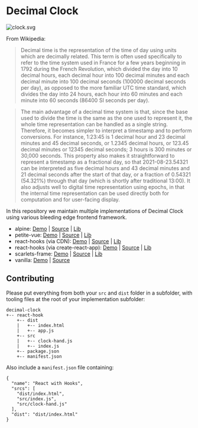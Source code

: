 # Decimal Clock

![clock.svg](https://teknum-bot.fly.dev/decimalclock/svg?nocache=1)

From Wikipedia:

>Decimal time is the representation of the time of day using units which are decimally related. This term is often used specifically to refer to the time system used in France for a few years beginning in 1792 during the French Revolution, which divided the day into 10 decimal hours, each decimal hour into 100 decimal minutes and each decimal minute into 100 decimal seconds (100000 decimal seconds per day), as opposed to the more familiar UTC time standard, which divides the day into 24 hours, each hour into 60 minutes and each minute into 60 seconds (86400 SI seconds per day).

>The main advantage of a decimal time system is that, since the base used to divide the time is the same as the one used to represent it, the whole time representation can be handled as a single string. Therefore, it becomes simpler to interpret a timestamp and to perform conversions. For instance, 1:23:45 is 1 decimal hour and 23 decimal minutes and 45 decimal seconds, or 1.2345 decimal hours, or 123.45 decimal minutes or 12345 decimal seconds; 3 hours is 300 minutes or 30,000 seconds. This property also makes it straightforward to represent a timestamp as a fractional day, so that 2021-08-23.54321 can be interpreted as five decimal hours and 43 decimal minutes and 21 decimal seconds after the start of that day, or a fraction of 0.54321 (54.321%) through that day (which is shortly after traditional 13:00). It also adjusts well to digital time representation using epochs, in that the internal time representation can be used directly both for computation and for user-facing display.

In this repository we maintain multiple implementations of Decimal Clock using various bleeding edge frontend framework.

- alpine: [Demo](https://teknologi-umum.github.io/decimal-clock/alpine) | [Source](https://github.com/teknologi-umum/decimal-clock/tree/main/alpine) | [Lib](https://alpinejs.dev/)
- petite-vue: [Demo](https://teknologi-umum.github.io/decimal-clock/petite-vue) | [Source](https://github.com/teknologi-umum/decimal-clock/tree/main/petite-vue) | [Lib](https://github.com/vuejs/petite-vue)
- react-hooks (via CDN): [Demo](https://teknologi-umum.github.io/decimal-clock/react-hooks/cdn-implementation) | [Source](https://github.com/teknologi-umum/decimal-clock/tree/main/react-hooks/cdn-implementation) | [Lib](https://reactjs.org/)
- react-hooks (via create-react-app): [Demo](https://teknologi-umum.github.io/decimal-clock/react-hooks/cra-implementation/build/) | [Source](https://github.com/teknologi-umum/decimal-clock/tree/main/react-hooks/cra-implementation) | [Lib](https://create-react-app.dev/)
- scarlets-frame: [Demo](https://teknologi-umum.github.io/decimal-clock/scarlets-frame) | [Source](https://github.com/teknologi-umum/decimal-clock/tree/main/scarlets-frame) | [Lib](https://github.com/ScarletsFiction/ScarletsFrame)
- vanilla: [Demo](https://teknologi-umum.github.io/decimal-clock/vanilla) | [Source](https://github.com/teknologi-umum/decimal-clock/tree/main/vanilla)

## Contributing

Please put everything from both your `src` and `dist` folder in a subfolder, with tooling files at the root of your implementation subfolder:

```
decimal-clock
+-- react-hook
    +-- dist
    |   +-- index.html
    |   +-- app.js
    +-- src
    |   +-- clock-hand.js
    |   +-- index.js
    +-- package.json
    +-- manifest.json
```

Also include a `manifest.json` file containing:

```
{
  "name": "React with Hooks",
  "srcs": [
    "dist/index.html",
    "src/index.js",
    "src/clock-hand.js"
  ],
  "dist": "dist/index.html"
}
```

